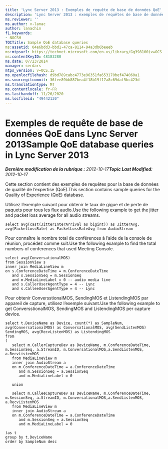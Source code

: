 ```yaml
---
title: 'Lync Server 2013 : Exemples de requête de base de données QoE'
description: 'Lync Server 2013 : exemples de requêtes de base de données QoE.'
ms.reviewer: ''
ms.author: v-lanac
author: lanachin
f1.keywords:
- NOCSH
TOCTitle: Sample QoE database queries
ms:assetid: 04e6bdd3-bbd1-47ca-8114-94a3db6beeeb
ms:mtpsurl: https://technet.microsoft.com/en-us/library/Gg398100(v=OCS.15)
ms:contentKeyID: 48183280
ms.date: 07/23/2014
manager: serdars
mtps_version: v=OCS.15
ms.openlocfilehash: d9bd789cabc4773e96351fa653170bef474060a1
ms.sourcegitcommit: 36fee89bb887bea4f18b19f17a8c69daf5bc423d
ms.translationtype: MT
ms.contentlocale: fr-FR
ms.lasthandoff: 11/26/2020
ms.locfileid: "49442130"
---
```

# <a name="sample-qoe-database-queries-in-lync-server-2013"></a><span data-ttu-id="6a982-103">Exemples de requête de base de données QoE dans Lync Server 2013</span><span class="sxs-lookup"><span data-stu-id="6a982-103">Sample QoE database queries in Lync Server 2013</span></span>

<div data-xmlns="http://www.w3.org/1999/xhtml">

<div class="topic" data-xmlns="http://www.w3.org/1999/xhtml" data-msxsl="urn:schemas-microsoft-com:xslt" data-cs="https://msdn.microsoft.com/">

<div data-asp="https://msdn2.microsoft.com/asp">



</div>

<div id="mainSection">

<div id="mainBody"><span data-ttu-id="6a982-104">

<span> </span></span><span class="sxs-lookup"><span data-stu-id="6a982-104">

<span> </span></span></span>

<span data-ttu-id="6a982-105">_**Dernière modification de la rubrique :** 2012-10-17_</span><span class="sxs-lookup"><span data-stu-id="6a982-105">_**Topic Last Modified:** 2012-10-17_</span></span>

<span data-ttu-id="6a982-106">Cette section contient des exemples de requêtes pour la base de données de qualité de l’expertise (QoE).</span><span class="sxs-lookup"><span data-stu-id="6a982-106">This section contains sample queries for the Quality of Experience (QoE) database.</span></span>

<span data-ttu-id="6a982-107">Utilisez l’exemple suivant pour obtenir le taux de gigue et de perte de paquets pour tous les flux audio.</span><span class="sxs-lookup"><span data-stu-id="6a982-107">Use the following example to get the jitter and packet loss average for all audio streams.</span></span>

    select avg(cast(JitterInterArrival as bigint)) as JitterAvg, avg(PacketLossRate) as PacketLossRateAvg from AudioStream

<span data-ttu-id="6a982-108">Pour connaître le nombre total de conférences à l’aide de la console de réunion, procédez comme suit.</span><span class="sxs-lookup"><span data-stu-id="6a982-108">Use the following example to find the total numbers of conferences that used Meeting Console.</span></span>

    select avg(ConversationalMOS)
    from SessionView s
    inner join MediaLineView m
    on s.ConferenceDateTime = m.ConferenceDateTime
       and s.SessionSeq = m.SessionSeq
       and m.MediaLineLabel = 0 -- audio media line
       and s.CallerUserAgentType = 4 -- Lync
       and s.CalleeUserAgentType = 4 -- Lync

<span data-ttu-id="6a982-109">Pour obtenir ConversstionalMOS, SendingMOS et ListendingMOS par appareil de capture, utilisez l’exemple suivant.</span><span class="sxs-lookup"><span data-stu-id="6a982-109">Use the following example to get ConversstionalMOS, SendingMOS and ListendingMOS per capture device.</span></span>

    select t.DeviceName as Device, count(*) as SampleNum, avg(ConversationalMOS) as ConversationalMOS, avg(SendListenMOS) SendingMOS, avg(RecvListenMOS) as ListendingMOS
    from
    (
       select m.CallerCaptureDev as DeviceName, m.ConferenceDateTime, m.SessionSeq, a.StreamID, m.ConversationalMOS,a.SendListenMOS, a.RecvListenMOS
       from MediaLineView m
       inner join AudioStream a
       on m.ConferenceDateTime = a.ConferenceDateTime
          and m.SessionSeq = a.SessionSeq
          and m.MediaLineLabel = 0
    
       union
    
       select m.CalleeCaptureDev as DeviceName, m.ConferenceDateTime, m.SessionSeq, a.StreamID, m.ConversationalMOS,a.SendListenMOS, a.RecvListenMOS
       from MediaLineView m
       inner join AudioStream a
       on m.ConferenceDateTime = a.ConferenceDateTime
          and m.SessionSeq = a.SessionSeq
          and m.MediaLineLabel = 0
    
    )as t
    group by t.DeviceName
    order by SampleNum desc

<span data-ttu-id="6a982-110"></div>

<span> </span>

</div>

</div>

</span><span class="sxs-lookup"><span data-stu-id="6a982-110"></div>

<span> </span>

</div>

</div>

</span></span></div>

